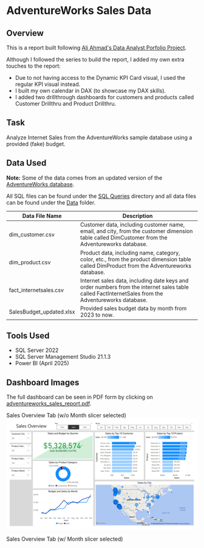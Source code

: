 # AdventureWorks Sales Data

## Overview
This is a report built following [Ali Ahmad's Data Analyst Porfolio Project](https://www.youtube.com/playlist?list=PLMfXakCUhXsEUtk8c0zWr4whamGxLhAu0).

Although I followed the series to build the report, I added my own extra touches to the report:
- Due to not having access to the Dynamic KPI Card visual, I used the regular KPI visual instead. 
- I built my own calendar in DAX (to showcase my DAX skills).
- I added two drillthrough dashboards for customers and products called Customer Drillthru and Product Drillthru.

## Task
Analyze Internet Sales from the AdventureWorks sample database using a provided (fake) budget.

## Data Used
**Note:** Some of the data comes from an updated version of the [AdventureWorks database](https://learn.microsoft.com/en-us/sql/samples/adventureworks-install-configure?view=sql-server-ver17&tabs=ssms).

All SQL files can be found under the [SQL Queries](https://github.com/kgosse412/adventureworks_sales_data/tree/main/SQL%20Queries) directory and all data files can be found under the [Data](https://github.com/kgosse412/adventureworks_sales_data/tree/main/Data) folder.

| Data File Name | Description |
|----------------|-------------|
| dim_customer.csv | Customer data, including customer name, email, and city, from the customer dimension table called DimCustomer from the Adventureworks database. |
| dim_product.csv | Product data, including name, category, color, etc., from the product dimension table called DimProduct from the Adventureworks database. |
| fact_internetsales.csv | Internet sales data, including date keys and order numbers from the internet sales table called FactInternetSales from the Adventureworks database. |
| SalesBudget_updated.xlsx | Provided sales budget data by month from 2023 to now. |

## Tools Used
- SQL Server 2022
- SQL Server Management Studio 21.1.3
- Power BI (April 2025)

## Dashboard Images
The full dashboard can be seen in PDF form by clicking on [adventureworks_sales_report.pdf](https://github.com/kgosse412/adventureworks_sales_data/blob/main/adventureworks_sales_report.pdf).

Sales Overview Tab (w/o Month slicer selected)
![Sales Overview Tab](Images/sales_overview_tab.png)

Sales Overview Tab (w/ Month slicer selected)
